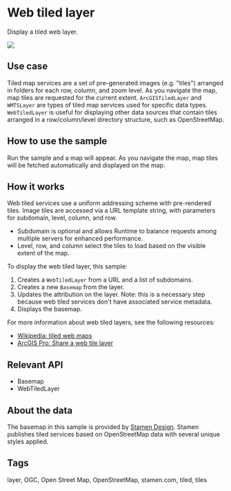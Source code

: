 # Web tiled layer

Display a tiled web layer.

![](screenshot.png)

## Use case

Tiled map services are a set of pre-generated images (e.g. "tiles") arranged in folders for each row, column, and zoom level. As you navigate the map, map tiles are requested for the current extent. `ArcGISTiledLayer` and `WMTSLayer` are types of tiled map services used for specific data types. `WebTiledLayer` is useful for displaying other data sources that contain tiles arranged in a row/column/level directory structure, such as OpenStreetMap.

## How to use the sample

Run the sample and a map will appear. As you navigate the map, map tiles will be fetched automatically and displayed on the map.

## How it works

Web tiled services use a uniform addressing scheme with pre-rendered tiles. Image tiles are accessed via a URL template string, with parameters for subdomain, level, column, and row.
* Subdomain is optional and allows Runtime to balance requests among multiple servers for enhanced performance.
* Level, row, and column select the tiles to load based on the visible extent of the map.

To display the web tiled layer, this sample:
1. Creates a `WebTiledLayer` from a URL and a list of subdomains.
2. Creates a new `Basemap` from the layer.
3. Updates the attribution on the layer. Note: this is a necessary step because web tiled services don't have associated service metadata.
4. Displays the basemap.

For more information about web tiled layers, see the following resources:
* [Wikipedia: tiled web maps](https://en.wikipedia.org/wiki/Tiled_web_map)
* [ArcGIS Pro: Share a web tile layer](https://pro.arcgis.com/en/pro-app/help/sharing/overview/web-tile-layer.htm)

## Relevant API

* Basemap
* WebTiledLayer

## About the data

The basemap in this sample is provided by [Stamen Design](maps.stamen.com). Stamen publishes tiled services based on OpenStreetMap data with several unique styles applied.

## Tags

layer, OGC, Open Street Map, OpenStreetMap, stamen.com, tiled, tiles
